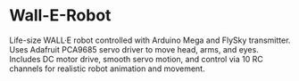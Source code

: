 # Wall-E-Robot
Life-size WALL·E robot controlled with Arduino Mega and FlySky transmitter. Uses Adafruit PCA9685 servo driver to move head, arms, and eyes. Includes DC motor drive, smooth servo motion, and control via 10 RC channels for realistic robot animation and movement.
